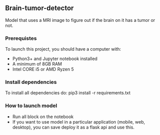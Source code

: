 ## Brain-tumor-detector
Model that uses a MRI image to figure out if the brain on it has a tumor or not.

### Prerequistes
To launch this project, you should have a computer with:
- Python3+ and Jupyter notebook installed
- A minimum of 8GB RAM
- Intel CORE i5 or AMD Ryzen 5

### Install dependencies
To install all dependencies do:
pip3 install -r requirements.txt

### How to launch model
- Run all block on the notebook
- If you want to use model in a particular application (mobile, web, desktop), you can save deploy it as a flask api and use this.
